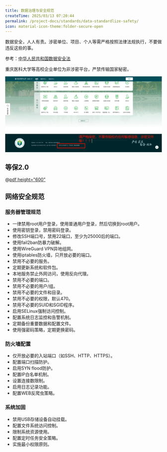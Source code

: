 ```yaml
---
title: 数据治理与安全规范
createTime: 2025/03/13 07:20:44
permalink: /project-docs/standards/data-standardlize-safety/
icon: material-icon-theme:folder-secure-open
---
```


数据安全，人人有责。涉密单位、项目、个人等需严格按照法律法规执行，不要做违反这些的事。

参考：[中华人民共和国数据安全法](https://www.stats.gov.cn/gk/tjfg/xgfxfg/202503/t20250310_1958928.html#:~:text=%E7%AC%AC%E4%B8%80%E6%9D%A1%20%E4%B8%BA%E4%BA%86%E8%A7%84%E8%8C%83%E6%95%B0%E6%8D%AE%E5%A4%84%E7%90%86%E6%B4%BB%E5%8A%A8%EF%BC%8C%E4%BF%9D%E9%9A%9C%E6%95%B0%E6%8D%AE%E5%AE%89%E5%85%A8%EF%BC%8C%E4%BF%83%E8%BF%9B%E6%95%B0%E6%8D%AE%E5%BC%80%E5%8F%91%E5%88%A9%E7%94%A8%EF%BC%8C%E4%BF%9D%E6%8A%A4%E4%B8%AA%E4%BA%BA%E3%80%81%E7%BB%84%E7%BB%87%E7%9A%84%E5%90%88%E6%B3%95%E6%9D%83%E7%9B%8A%EF%BC%8C%E7%BB%B4%E6%8A%A4%E5%9B%BD%E5%AE%B6%E4%B8%BB%E6%9D%83%E3%80%81%E5%AE%89%E5%85%A8%E5%92%8C%E5%8F%91%E5%B1%95%E5%88%A9%E7%9B%8A%EF%BC%8C%E5%88%B6%E5%AE%9A%E6%9C%AC%E6%B3%95%E3%80%82%20%E7%AC%AC%E4%BA%8C%E6%9D%A1,%E5%9C%A8%E4%B8%AD%E5%8D%8E%E4%BA%BA%E6%B0%91%E5%85%B1%E5%92%8C%E5%9B%BD%E5%A2%83%E5%86%85%E5%BC%80%E5%B1%95%E6%95%B0%E6%8D%AE%E5%A4%84%E7%90%86%E6%B4%BB%E5%8A%A8%E5%8F%8A%E5%85%B6%E5%AE%89%E5%85%A8%E7%9B%91%E7%AE%A1%EF%BC%8C%E9%80%82%E7%94%A8%E6%9C%AC%E6%B3%95%E3%80%82%20%E5%9C%A8%E4%B8%AD%E5%8D%8E%E4%BA%BA%E6%B0%91%E5%85%B1%E5%92%8C%E5%9B%BD%E5%A2%83%E5%A4%96%E5%BC%80%E5%B1%95%E6%95%B0%E6%8D%AE%E5%A4%84%E7%90%86%E6%B4%BB%E5%8A%A8%EF%BC%8C%E6%8D%9F%E5%AE%B3%E4%B8%AD%E5%8D%8E%E4%BA%BA%E6%B0%91%E5%85%B1%E5%92%8C%E5%9B%BD%E5%9B%BD%E5%AE%B6%E5%AE%89%E5%85%A8%E3%80%81%E5%85%AC%E5%85%B1%E5%88%A9%E7%9B%8A%E6%88%96%E8%80%85%E5%85%AC%E6%B0%91%E3%80%81%E7%BB%84%E7%BB%87%E5%90%88%E6%B3%95%E6%9D%83%E7%9B%8A%E7%9A%84%EF%BC%8C%E4%BE%9D%E6%B3%95%E8%BF%BD%E7%A9%B6%E6%B3%95%E5%BE%8B%E8%B4%A3%E4%BB%BB%E3%80%82%20%E7%AC%AC%E4%B8%89%E6%9D%A1%20%E6%9C%AC%E6%B3%95%E6%89%80%E7%A7%B0%E6%95%B0%E6%8D%AE%EF%BC%8C%E6%98%AF%E6%8C%87%E4%BB%BB%E4%BD%95%E4%BB%A5%E7%94%B5%E5%AD%90%E6%88%96%E8%80%85%E5%85%B6%E4%BB%96%E6%96%B9%E5%BC%8F%E5%AF%B9%E4%BF%A1%E6%81%AF%E7%9A%84%E8%AE%B0%E5%BD%95%E3%80%82)

重庆医科大学等高校企业单位为非涉密平台，严禁传输国家秘密。

![2025-03-14_02-10-31.png](../../../.vuepress/public/src/2025-03-14_02-10-31.png)

## 等保2.0

@[pdf height="600"](http://gat.gxzf.gov.cn/xxgk_68662/fdzdgknr/xzgfxwj/P020221122621251697787.pdf)

## 网络安全规范

### 服务器管理规范


* 一律禁用root用户登录，使用普通用户登录，然后切换到root用户。
* 使用密钥登录，禁用密码登录。
* 修改SSH端口号，禁用22端口，至少为25000后的端口。
* 使用fail2ban防暴力破解。
* 使用WireGuard VPN异地组网。
* 使用iptables防火墙，只开放必要的端口。
* 禁用不必要的服务。
* 定期更新系统和软件包。
* 本地服务禁止外网访问，使用反向代理。
* 禁用不必要的端口。
* 禁用不必要的用户/组。
* 禁用不必要的文件和目录。
* 禁用不必要的权限，默认470。
* 禁用不必要的SUID和SGID程序。
* 启用SELinux强制访问控制。
* 配置系统日志监控和告警机制。
* 定期备份重要数据和配置文件。
* 使用强密码策略，定期更换密码。
### 防火墙配置
* 仅开放必要的入站端口（如SSH、HTTP、HTTPS）。
* 配置端口扫描防护。
* 启用SYN flood防护。
* 配置IP白名单机制。
* 设置连接数限制。
* 启用日志记录功能。
* 配置WEB反爬虫策略。
### 系统加固
* 禁用USB存储设备自动挂载。
* 配置文件系统访问控制。
* 限制系统资源使用。
* 配置定时任务安全策略。
* 实施最小权限原则。
